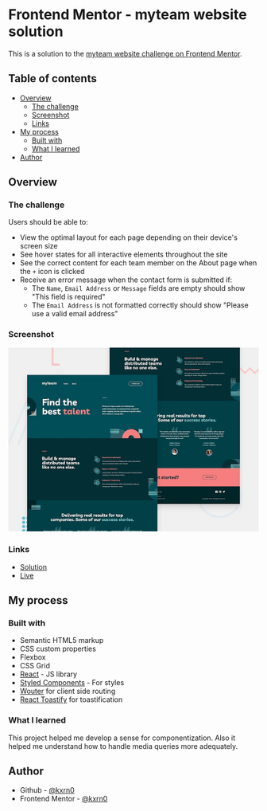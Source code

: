# Frontend Mentor - myteam website solution

This is a solution to the [myteam website challenge on Frontend Mentor](https://www.frontendmentor.io/challenges/myteam-multipage-website-mxlEauvW).

## Table of contents

- [Overview](#overview)
  - [The challenge](#the-challenge)
  - [Screenshot](#screenshot)
  - [Links](#links)
- [My process](#my-process)
  - [Built with](#built-with)
  - [What I learned](#what-i-learned)
- [Author](#author)

## Overview

### The challenge

Users should be able to:

- View the optimal layout for each page depending on their device's screen size
- See hover states for all interactive elements throughout the site
- See the correct content for each team member on the About page when the `+` icon is clicked
- Receive an error message when the contact form is submitted if:
  - The `Name`, `Email Address` or `Message` fields are empty should show "This field is required"
  - The `Email Address` is not formatted correctly should show "Please use a valid email address"

### Screenshot

![](./preview.jpg)

### Links

- [Solution](https://github.com/kxrn0/fem_my_team)
- [Live](https://kxrn0.github.io/fem_my_team/)

## My process

### Built with

- Semantic HTML5 markup
- CSS custom properties
- Flexbox
- CSS Grid
- [React](https://reactjs.org/) - JS library
- [Styled Components](https://styled-components.com/) - For styles
- [Wouter](https://www.npmjs.com/package/wouter) for client side routing
- [React Toastify](https://www.npmjs.com/package/react-toastify) for toastification

### What I learned

This project helped me develop a sense for componentization. Also it helped me understand how to handle media queries more adequately.

## Author

- Github - [@kxrn0](https://www.github.com/kxrn0)
- Frontend Mentor - [@kxrn0](https://www.frontendmentor.io/profile/kxrn0)
